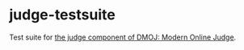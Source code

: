 # judge-testsuite
Test suite for [the judge component of DMOJ: Modern Online Judge](https://github.com/DMOJ/judge).

